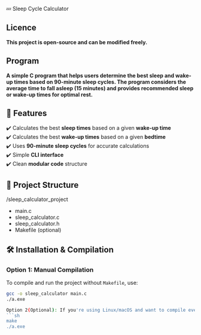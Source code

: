 💤 Sleep Cycle Calculator

## Licence

**This project is open-source and can be modified freely.**

## Program
**A simple **C program** that helps users determine the best sleep and wake-up times based on **90-minute sleep cycles**. The program considers the **average time to fall asleep (15 minutes)** and provides recommended sleep or wake-up times for optimal rest.**

## 🚀 Features
✔️ Calculates the best **sleep times** based on a given **wake-up time**  
✔️ Calculates the best **wake-up times** based on a given **bedtime**  
✔️ Uses **90-minute sleep cycles** for accurate calculations  
✔️ Simple **CLI interface**  
✔️ Clean **modular code** structure  

## 📁 Project Structure

/sleep_calculator_project
- main.c
- sleep_calculator.c
- sleep_calculator.h
- Makefile (optional)
## 🛠️ Installation & Compilation
### **Option 1: Manual Compilation**
To compile and run the project without `Makefile`, use:

```sh
gcc -o sleep_calculator main.c 
./a.exe

Option 2(Optional): If you're using Linux/macOS and want to compile everything easily
```sh
make
./a.exe





